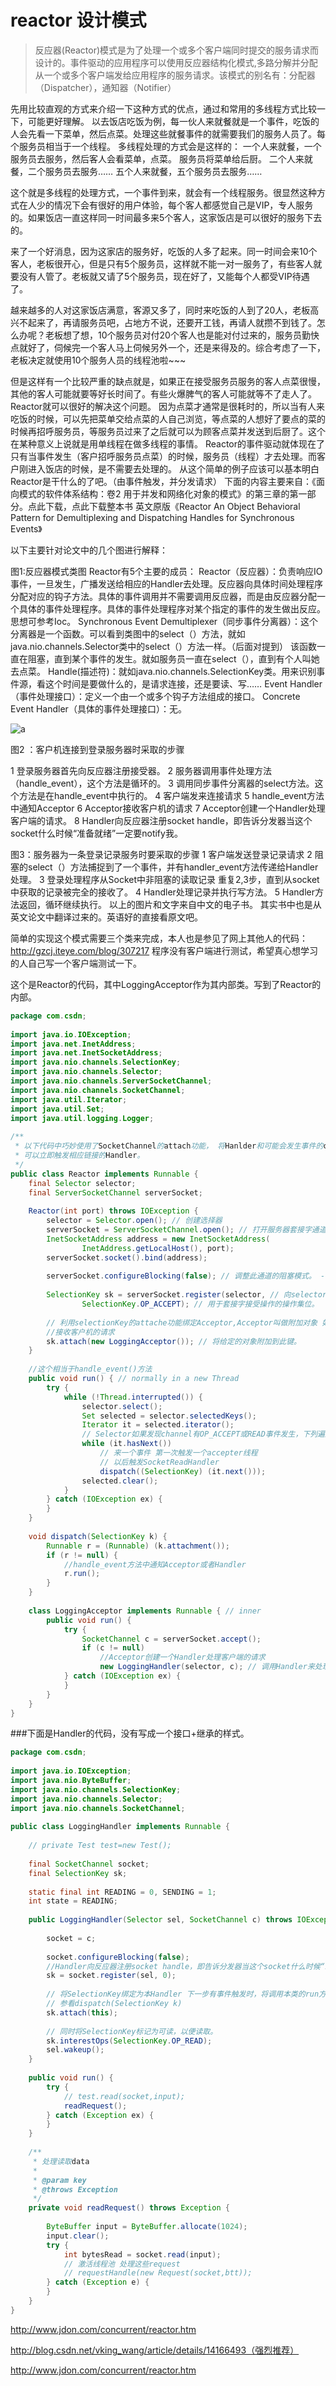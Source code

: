 # reactor 设计模式

> 反应器(Reactor)模式是为了处理一个或多个客户端同时提交的服务请求而设计的。事件驱动的应用程序可以使用反应器结构化模式,多路分解并分配从一个或多个客户端发给应用程序的服务请求。该模式的别名有：分配器（Dispatcher），通知器（Notifier）

先用比较直观的方式来介绍一下这种方式的优点，通过和常用的多线程方式比较一下，可能更好理解。
以去饭店吃饭为例，每一伙人来就餐就是一个事件，吃饭的人会先看一下菜单，然后点菜。处理这些就餐事件的就需要我们的服务人员了。每个服务员相当于一个线程。 
多线程处理的方式会是这样的：
一个人来就餐，一个服务员去服务，然后客人会看菜单，点菜。 服务员将菜单给后厨。
二个人来就餐，二个服务员去服务……
五个人来就餐，五个服务员去服务……
 
这个就是多线程的处理方式，一个事件到来，就会有一个线程服务。很显然这种方式在人少的情况下会有很好的用户体验，每个客人都感觉自己是VIP，专人服务的。如果饭店一直这样同一时间最多来5个客人，这家饭店是可以很好的服务下去的。
 
来了一个好消息，因为这家店的服务好，吃饭的人多了起来。同一时间会来10个客人，老板很开心，但是只有5个服务员，这样就不能一对一服务了，有些客人就要没有人管了。老板就又请了5个服务员，现在好了，又能每个人都受VIP待遇了。
 
越来越多的人对这家饭店满意，客源又多了，同时来吃饭的人到了20人，老板高兴不起来了，再请服务员吧，占地方不说，还要开工钱，再请人就攒不到钱了。怎么办呢？老板想了想，10个服务员对付20个客人也是能对付过来的，服务员勤快点就好了，伺候完一个客人马上伺候另外一个，还是来得及的。综合考虑了一下，老板决定就使用10个服务人员的线程池啦~~~
 
但是这样有一个比较严重的缺点就是，如果正在接受服务员服务的客人点菜很慢，其他的客人可能就要等好长时间了。有些火爆脾气的客人可能就等不了走人了。
Reactor就可以很好的解决这个问题。
因为点菜才通常是很耗时的，所以当有人来吃饭的时候，可以先把菜单交给点菜的人自己浏览，等点菜的人想好了要点的菜的时候再招呼服务员，等服务员过来了之后就可以为顾客点菜并发送到后厨了。这个在某种意义上说就是用单线程在做多线程的事情。 
Reactor的事件驱动就体现在了只有当事件发生（客户招呼服务员点菜）的时候，服务员（线程）才去处理。而客户刚进入饭店的时候，是不需要去处理的。
从这个简单的例子应该可以基本明白Reactor是干什么的了吧。（由事件触发，并分发请求）
下面的内容主要来自：《面向模式的软件体系结构：卷2 用于并发和网络化对象的模式》的第三章的第一部分。点此下载，点此下载整本书
英文原版《Reactor  An Object Behavioral Pattern for Demultiplexing and Dispatching Handles for Synchronous Events》

以下主要针对论文中的几个图进行解释：

图1:反应器模式类图
Reactor有5个主要的成员：
Reactor（反应器）：负责响应IO事件，一旦发生，广播发送给相应的Handler去处理。反应器向具体时间处理程序分配对应的钩子方法。具体的事件调用并不需要调用反应器，而是由反应器分配一个具体的事件处理程序。具体的事件处理程序对某个指定的事件的发生做出反应。 思想可参考Ioc。
Synchronous Event Demultiplexer（同步事件分离器）：这个分离器是一个函数。可以看到类图中的select（）方法，就如java.nio.channels.Selector类中的select（）方法一样。（后面对提到） 该函数一直在阻塞，直到某个事件的发生。就如服务员一直在select（），直到有个人叫她去点菜。
Handle(描述符)：就如java.nio.channels.SelectionKey类。用来识别事件源，看这个时间是要做什么的，是请求连接，还是要读、写……
Event Handler（事件处理接口）：定义一个由一个或多个钩子方法组成的接口。
Concrete Event Handler（具体的事件处理接口）：无。

![a](/img/1.png)


图2 ：客户机连接到登录服务器时采取的步骤

1 登录服务器首先向反应器注册接受器。
2 服务器调用事件处理方法（handle_event），这个方法是循环的。
3 调用同步事件分离器的select方法。这个方法是在handle_event中执行的。
4 客户端发来连接请求
5 handle_event方法中通知Acceptor 
6 Acceptor接收客户机的请求
7 Acceptor创建一个Handler处理客户端的请求。
8 Handler向反应器注册socket handle，即告诉分发器当这个socket什么时候“准备就绪”一定要notify我。

图3：服务器为一条登录记录服务时要采取的步骤
1 客户端发送登录记录请求
2 阻塞的select（）方法捕捉到了一个事件，并有handler_event方法传递给Handler处理。
3 登录处理程序从Socket中非阻塞的读取记录  重复2,3步，直到从socket中获取的记录被完全的接收了。
4 Handler处理记录并执行写方法。
5 Handler方法返回，循环继续执行。
以上的图片和文字来自中文的电子书。 其实书中也是从英文论文中翻译过来的。英语好的直接看原文吧。
 
简单的实现这个模式需要三个类来完成，本人也是参见了网上其他人的代码：http://gzcj.iteye.com/blog/307217 程序没有客户端进行测试，希望真心想学习的人自己写一个客户端测试一下。

这个是Reactor的代码，其中LoggingAcceptor作为其内部类。写到了Reactor的内部。

```java
package com.csdn;  
  
import java.io.IOException;  
import java.net.InetAddress;  
import java.net.InetSocketAddress;  
import java.nio.channels.SelectionKey;  
import java.nio.channels.Selector;  
import java.nio.channels.ServerSocketChannel;  
import java.nio.channels.SocketChannel;  
import java.util.Iterator;  
import java.util.Set;  
import java.util.logging.Logger;  
  
/** 
 * 以下代码中巧妙使用了SocketChannel的attach功能， 将Hanlder和可能会发生事件的channel链接在一起，当发生事件时， 
 * 可以立即触发相应链接的Handler。 
 */  
public class Reactor implements Runnable {  
    final Selector selector;  
    final ServerSocketChannel serverSocket;  
  
    Reactor(int port) throws IOException {  
        selector = Selector.open(); // 创建选择器  
        serverSocket = ServerSocketChannel.open(); // 打开服务器套接字通道  
        InetSocketAddress address = new InetSocketAddress(  
                InetAddress.getLocalHost(), port);  
        serverSocket.socket().bind(address);  
  
        serverSocket.configureBlocking(false); // 调整此通道的阻塞模式。 - 异步  
  
        SelectionKey sk = serverSocket.register(selector, // 向selector注册该channel  
                SelectionKey.OP_ACCEPT); // 用于套接字接受操作的操作集位。  
  
        // 利用selectionKey的attache功能绑定Acceptor,Acceptor叫做附加对象 如果有事情，触发Acceptor  
        //接收客户机的请求  
        sk.attach(new LoggingAcceptor()); // 将给定的对象附加到此键。  
    }  
  
    //这个相当于handle_event()方法  
    public void run() { // normally in a new Thread  
        try {  
            while (!Thread.interrupted()) {  
                selector.select();  
                Set selected = selector.selectedKeys();  
                Iterator it = selected.iterator();  
                // Selector如果发现channel有OP_ACCEPT或READ事件发生，下列遍历就会进行。  
                while (it.hasNext())  
                    // 来一个事件 第一次触发一个accepter线程  
                    // 以后触发SocketReadHandler  
                    dispatch((SelectionKey) (it.next()));  
                selected.clear();  
            }  
        } catch (IOException ex) {  
        }  
    }  
  
    void dispatch(SelectionKey k) {  
        Runnable r = (Runnable) (k.attachment());  
        if (r != null) {  
            //handle_event方法中通知Acceptor或者Handler   
            r.run();  
        }  
    }  
  
    class LoggingAcceptor implements Runnable { // inner  
        public void run() {  
            try {  
                SocketChannel c = serverSocket.accept();  
                if (c != null)  
                    //Acceptor创建一个Handler处理客户端的请求  
                    new LoggingHandler(selector, c); // 调用Handler来处理channel  
            } catch (IOException ex) {  
            }  
        }  
    }  
}  

```

###下面是Handler的代码，没有写成一个接口+继承的样式。

````java
package com.csdn;  
  
import java.io.IOException;  
import java.nio.ByteBuffer;  
import java.nio.channels.SelectionKey;  
import java.nio.channels.Selector;  
import java.nio.channels.SocketChannel;  
  
public class LoggingHandler implements Runnable {  
  
    // private Test test=new Test();  
  
    final SocketChannel socket;  
    final SelectionKey sk;  
  
    static final int READING = 0, SENDING = 1;  
    int state = READING;  
  
    public LoggingHandler(Selector sel, SocketChannel c) throws IOException {  
  
        socket = c;  
  
        socket.configureBlocking(false);  
        //Handler向反应器注册socket handle，即告诉分发器当这个socket什么时候“准备就绪”一定要notify我  
        sk = socket.register(sel, 0);  
  
        // 将SelectionKey绑定为本Handler 下一步有事件触发时，将调用本类的run方法。  
        // 参看dispatch(SelectionKey k)  
        sk.attach(this);  
  
        // 同时将SelectionKey标记为可读，以便读取。  
        sk.interestOps(SelectionKey.OP_READ);  
        sel.wakeup();  
    }  
  
    public void run() {  
        try {  
            // test.read(socket,input);  
            readRequest();  
        } catch (Exception ex) {  
        }  
    }  
  
    /** 
     * 处理读取data 
     *  
     * @param key 
     * @throws Exception 
     */  
    private void readRequest() throws Exception {  
  
        ByteBuffer input = ByteBuffer.allocate(1024);  
        input.clear();  
        try {  
            int bytesRead = socket.read(input);  
            // 激活线程池 处理这些request  
            // requestHandle(new Request(socket,btt));  
        } catch (Exception e) {  
        }  
    }  
}  
````


http://www.jdon.com/concurrent/reactor.htm

http://blog.csdn.net/vking_wang/article/details/14166493（强烈推荐）

http://www.jdon.com/concurrent/reactor.htm